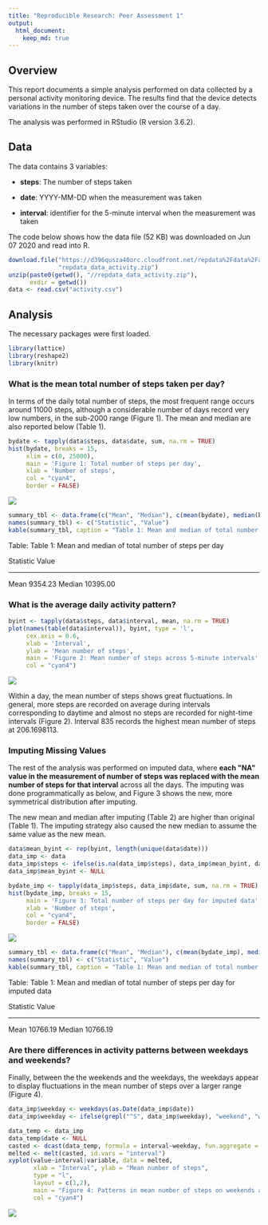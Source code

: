 ```yaml
---
title: "Reproducible Research: Peer Assessment 1"
output: 
  html_document:
    keep_md: true
---
```




## Overview

This report documents a simple analysis performed on data collected by a personal activity monitoring device. The results find that the device detects variations in the number of steps taken over the course of a day.

The analysis was performed in RStudio (R version 3.6.2).

## Data

The data contains 3 variables:

- **steps**: The number of steps taken

- **date**: YYYY-MM-DD when the measurement was taken

- **interval**: identifier for the 5-minute interval when the measurement was taken

The code below shows how the data file (52 KB) was downloaded on Jun 07 2020 and read into R.


```r
download.file("https://d396qusza40orc.cloudfront.net/repdata%2Fdata%2Factivity.zip", 
              "repdata_data_activity.zip")
unzip(paste0(getwd(), "//repdata_data_activity.zip"),
      exdir = getwd())
data <- read.csv("activity.csv")
```

## Analysis

The necessary packages were first loaded.


```r
library(lattice)
library(reshape2)
library(knitr)
```

### What is the mean total number of steps taken per day?

In terms of the daily total number of steps, the most frequent range occurs around 11000 steps, although a considerable number of days record very low numbers, in the sub-2000 range (Figure 1). The mean and median are also reported below (Table 1).


```r
bydate <- tapply(data$steps, data$date, sum, na.rm = TRUE)
hist(bydate, breaks = 15,
     xlim = c(0, 25000),
     main = 'Figure 1: Total number of steps per day',
     xlab = 'Number of steps',
     col = "cyan4",
     border = FALSE)
```

![](PA1_template_files/figure-html/steps_bydate-1.png)<!-- -->


```r
summary_tbl <- data.frame(c("Mean", "Median"), c(mean(bydate), median(bydate)))
names(summary_tbl) <- c("Statistic", "Value")
kable(summary_tbl, caption = "Table 1: Mean and median of total number of steps per day")
```



Table: Table 1: Mean and median of total number of steps per day

Statistic       Value
----------  ---------
Mean          9354.23
Median       10395.00

### What is the average daily activity pattern?



```r
byint <- tapply(data$steps, data$interval, mean, na.rm = TRUE)
plot(names(table(data$interval)), byint, type = 'l', 
     cex.axis = 0.6,
     xlab = 'Interval',
     ylab = 'Mean number of steps',
     main = 'Figure 2: Mean number of steps across 5-minute intervals',
     col = "cyan4")
```

![](PA1_template_files/figure-html/steps_byint-1.png)<!-- -->

Within a day, the mean number of steps shows great fluctuations. In general, more steps are recorded on average during intervals corresponding to daytime and almost no steps are recorded for night-time intervals (Figure 2). Interval 835 records the highest mean number of steps at 206.1698113.

### Imputing Missing Values

The rest of the analysis was performed on imputed data, where **each "NA" value in the measurement of number of steps was replaced with the mean number of steps for that interval** across all the days. The imputing was done programmatically as below, and Figure 3 shows the new, more symmetrical distribution after imputing.

The new mean and median after imputing (Table 2) are higher than original (Table 1). The imputing strategy also caused the new median to assume the same value as the new mean.


```r
data$mean_byint <- rep(byint, length(unique(data$date)))
data_imp <- data
data_imp$steps <- ifelse(is.na(data_imp$steps), data_imp$mean_byint, data_imp$steps)
data_imp$mean_byint <- NULL

bydate_imp <- tapply(data_imp$steps, data_imp$date, sum, na.rm = TRUE)
hist(bydate_imp, breaks = 15,
     main = 'Figure 3: Total number of steps per day for imputed data',
     xlab = 'Number of steps',
     col = "cyan4",
     border = FALSE)
```

![](PA1_template_files/figure-html/imputing-1.png)<!-- -->

```r
summary_tbl <- data.frame(c("Mean", "Median"), c(mean(bydate_imp), median(bydate_imp)))
names(summary_tbl) <- c("Statistic", "Value")
kable(summary_tbl, caption = "Table 1: Mean and median of total number of steps per day for imputed data")
```



Table: Table 1: Mean and median of total number of steps per day for imputed data

Statistic       Value
----------  ---------
Mean         10766.19
Median       10766.19

### Are there differences in activity patterns between weekdays and weekends?

Finally, between the the weekends and the weekdays, the weekdays appear to display fluctuations in the mean number of steps over a larger range (Figure 4).


```r
data_imp$weekday <- weekdays(as.Date(data_imp$date))
data_imp$weekday <- ifelse(grepl("^S", data_imp$weekday), "weekend", "weekday")

data_temp <- data_imp
data_temp$date <- NULL
casted <- dcast(data_temp, formula = interval~weekday, fun.aggregate = mean, value.var = "steps")
melted <- melt(casted, id.vars = "interval")
xyplot(value~interval|variable, data = melted, 
       xlab = "Interval", ylab = "Mean number of steps", 
       type = "l",
       layout = c(1,2),
       main = "Figure 4: Patterns in mean number of steps on weekends and weekdays",
       col = "cyan4")
```

![](PA1_template_files/figure-html/weekday-1.png)<!-- -->
